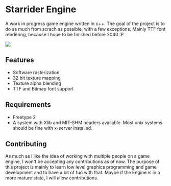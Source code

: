 # Starrider Engine
A work in progress game engine written in c++. The goal of the project is to do as much from scrach as possible, with a few exceptions. Mainly TTF font rendering, because I hope to be finished before 2040 :P

![](https://github.com/meindertduin/starrider/docs/rendering_demo.gif)

## Features
- Software rasterization
- 32 bit texture mapping
- Texture alpha blending
- TTF and Bitmap font support 

## Requirements
- Freetype 2
- A system with Xlib and MIT-SHM headers available. Most unix systems should be fine with x-server installed.

## Contributing
As much as i like the idea of working with multiple people on a game engine, I won't be accepting
any contributions as of now. The purpose of this project is mainly to learn low level graphics programming
and game development and to have a bit of fun with that. Maybe if the Engine is in a more mature state, I will
allow contributions.
